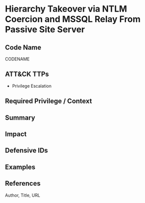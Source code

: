 # Hierarchy Takeover via NTLM Coercion and MSSQL Relay From Passive Site Server

## Code Name
CODENAME

## ATT&CK TTPs
- Privilege Escalation

## Required Privilege / Context

## Summary

## Impact

## Defensive IDs

## Examples

## References
Author, Title, URL